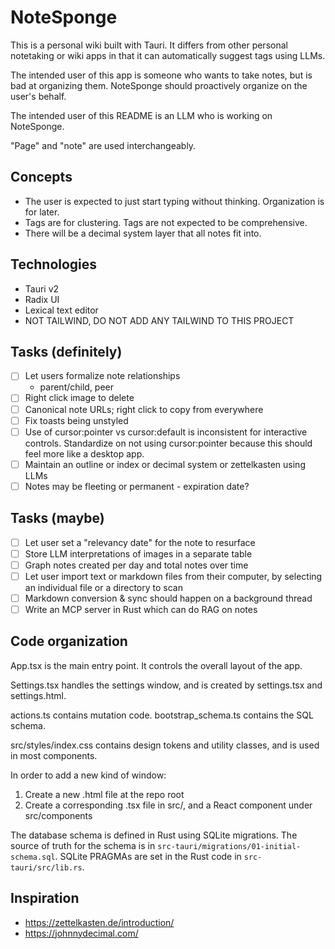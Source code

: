 # NoteSponge

This is a personal wiki built with Tauri. It differs from other personal notetaking or wiki apps in that it can automatically suggest tags using LLMs.

The intended user of this app is someone who wants to take notes, but is bad at organizing them. NoteSponge should proactively organize on the user's behalf.

The intended user of this README is an LLM who is working on NoteSponge.

"Page" and "note" are used interchangeably.

## Concepts

- The user is expected to just start typing without thinking. Organization is for later.
- Tags are for clustering. Tags are not expected to be comprehensive.
- There will be a decimal system layer that all notes fit into.

## Technologies

- Tauri v2
- Radix UI
- Lexical text editor
- NOT TAILWIND, DO NOT ADD ANY TAILWIND TO THIS PROJECT

## Tasks (definitely)

- [ ] Let users formalize note relationships
  - parent/child, peer
- [ ] Right click image to delete
- [ ] Canonical note URLs; right click to copy from everywhere
- [ ] Fix toasts being unstyled
- [ ] Use of cursor:pointer vs cursor:default is inconsistent for interactive controls. Standardize on not using cursor:pointer because this should feel more like a desktop app.
- [ ] Maintain an outline or index or decimal system or zettelkasten using LLMs
- [ ] Notes may be fleeting or permanent - expiration date?

## Tasks (maybe)

- [ ] Let user set a "relevancy date" for the note to resurface
- [ ] Store LLM interpretations of images in a separate table
- [ ] Graph notes created per day and total notes over time
- [ ] Let user import text or markdown files from their computer, by selecting an individual file or a directory to scan
- [ ] Markdown conversion & sync should happen on a background thread
- [ ] Write an MCP server in Rust which can do RAG on notes

## Code organization

App.tsx is the main entry point. It controls the overall layout of the app.

Settings.tsx handles the settings window, and is created by settings.tsx and settings.html.

actions.ts contains mutation code. bootstrap_schema.ts contains the SQL schema.

src/styles/index.css contains design tokens and utility classes, and is used in most components.

In order to add a new kind of window:

1. Create a new .html file at the repo root
2. Create a corresponding .tsx file in src/, and a React component under src/components

The database schema is defined in Rust using SQLite migrations. The source of truth for the schema is in `src-tauri/migrations/01-initial-schema.sql`. SQLite PRAGMAs are set in the Rust code in `src-tauri/src/lib.rs`.

## Inspiration

- https://zettelkasten.de/introduction/
- https://johnnydecimal.com/
